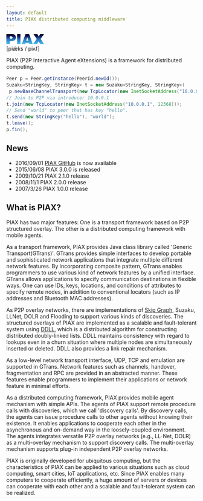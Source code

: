 ```yaml
---
layout: default
title: PIAX distributed computing middleware
---
```

<div class="banner"><img width="100" src="piax-font.png"></div>
<div class="banner_bottom">[piǽks / piʌf]</div>

PIAX (P2P Interactive Agent eXtensions) is a framework for distributed
computing.


````java
Peer p = Peer.getInstance(PeerId.newId());
Suzaku<StringKey, StringKey> t = new Suzaku<StringKey, StringKey>(
 p.newBaseChannelTransport(new TcpLocator(new InetSocketAddress("10.0.0.2", 12368))));
// Join to P2P via introducer 10.0.0.1
t.join(new TcpLocator(new InetSocketAddress("10.0.0.1", 12368)));
// Send "world" to peer that has key "hello".
t.send(new StringKey("hello"), "world");
t.leave();
p.fin();
````


## News

* 2016/09/01 [PIAX GitHub](https://github.com/piax/piax) is now available
* 2015/06/08 PIAX 3.0.0 is released
* 2009/10/21 PIAX 2.1.0 release
* 2008/11/1 PIAX 2.0.0 release
* 2007/3/26 PIAX 1.0.0 release

## What is PIAX?

PIAX has two major features: One is a transport framework based on P2P
structured overlay. The other is a distributed computing framework
with mobile agents.

As a transport framework, PIAX provides Java class library called
'Generic Transport(GTrans)'. GTrans provides simple interfaces to
develop portable and sophisticated network applications that
integrate multiple different network features. By incorporating
composite pattern, GTrans enables programmers to use various kind of
network features by a unified interface.  GTrans allows applications to
specify communication destinations in flexible ways.  One can use IDs,
keys, locations, and conditions of attributes to specify remote nodes,
in addition to conventional locators (such as IP addresses and
Bluetooth MAC addresses). 

As P2P overlay networks, there are implementations of [Skip Graph](http://dl.acm.org/citation.cfm?id=1290674),
Suzaku, LLNet, DOLR and Flooding to support various kinds
of discoveries.  The structured overlays of PIAX are implemented as
a scalable and fault-tolerant system using [DDLL](http://ieeexplore.ieee.org/document/7328521/), which is a distributed
algorithm for constructing distributed doubly-linked lists. DDLL
maintains consistency with regard to lookups even in a churn situation
where multiple nodes are simultaneously inserted or deleted. DDLL also
provides a link repair mechanism.

As a low-level network transport interface, UDP, TCP and
emulation are supported in GTrans. Network features such as channels,
handover, fragmentation and RPC are provided in an abstracted
manner. These features enable programmers to implement their
applications or network feature in minimal efforts.

As a distributed computing framework, PIAX provides mobile agent
mechanism with simple APIs. The agents of PIAX support remote
procedure calls with discoveries, which we call 'discovery calls'. By
discovery calls, the agents can issue procedure calls to other agents
without knowing their existence. It enables applications to cooperate
each other in the asynchronous and on-demand way in the loosely-coupled
environment.  The agents integrates versatile P2P overlay networks
(e.g., LL-Net, DOLR) as a multi-overlay mechanism to
support discovery calls. The multi-overlay mechanism supports plug-in
independent P2P overlay networks.

PIAX is originally developed for ubiquitous computing, but the
characteristics of PIAX can be applied to various situations such as
cloud computing, smart cities, IoT applications, etc. Since PIAX
enables many computers to cooperate efficiently, a huge amount of
servers or devices can cooperate with each other and a scalable and
fault-tolerant system can be realized.